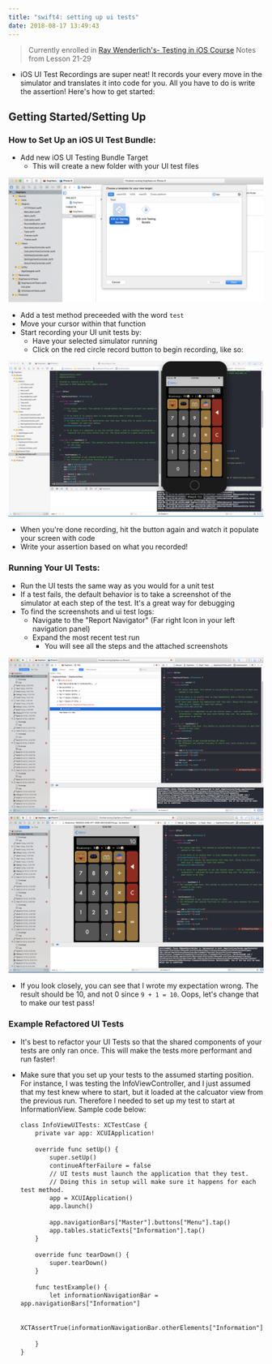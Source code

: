 ```yaml
---
title: "swift4: setting up ui tests"
date: 2018-08-17 13:49:43
---
```


> Currently enrolled in <a href="https://www.raywenderlich.com/3530-testing-in-ios/" target="_blank">Ray Wenderlich's- Testing in iOS Course</a> Notes from Lesson 21-29

 * iOS UI Test Recordings are super neat! It records your every move in the simulator and translates it into code for you. All you have to do is write the assertion! Here's how to get started:

## Getting Started/Setting Up

### How to Set Up an iOS UI Test Bundle:
  * Add new iOS UI Testing Bundle Target
    * This will create a new folder with your UI test files

  ![sample image](../images/add-ui-test-bundle.png)

  * Add a test method preceeded with the word `test`
  * Move your cursor within that function
  * Start recording your UI unit tests by: 
    * Have your selected simulator running
    * Click on the red circle record button to begin recording, like so:

![sample image](../images/sample-ui-test-recording.png)

  * When you're done recording, hit the button again and watch it populate your screen with code
  * Write your assertion based on what you recorded!

### Running Your UI Tests:

* Run the UI tests the same way as you would for a unit test
* If a test fails, the default behavior is to take a screenshot of the simulator at each step of the test. It's a great way for debugging
* To find the screenshots and ui test logs:
  * Navigate to the "Report Navigator" (Far right Icon in your left navigation panel)
  * Expand the most recent test run
    * You will see all the steps and the attached screenshots

![sample image](../images/ios-ui-test-failure-log.png)
![sample image](../images/ios-ui-test-failure-screenshot.png)

  * If you look closely, you can see that I wrote my expectation wrong. The result should be 10, and not 0 since `9 + 1 = 10`. Oops, let's change that to make our test pass!


### Example Refactored UI Tests
* It's best to refactor your UI Tests so that the shared components of your tests are only ran once. This will make the tests more performant and run faster!
* Make sure that you set up your tests to the assumed starting position. For instance, I was testing the InfoViewController, and I just assumed that my test knew where to start, but it loaded at the calcuator view from the previous run. Therefore I needed to set up my test to start at InformationView. Sample code below:

    ```
    class InfoViewUITests: XCTestCase {
        private var app: XCUIApplication!

        override func setUp() {
            super.setUp()
            continueAfterFailure = false
            // UI tests must launch the application that they test. 
            // Doing this in setup will make sure it happens for each test method.
            app = XCUIApplication()
            app.launch()
            
            app.navigationBars["Master"].buttons["Menu"].tap()
            app.tables.staticTexts["Information"].tap()
        }
        
        override func tearDown() {
            super.tearDown()
        }
        
        func testExample() {
            let informationNavigationBar = app.navigationBars["Information"]
            
            XCTAssertTrue(informationNavigationBar.otherElements["Information"].exists)
            
        }
    }

    ```